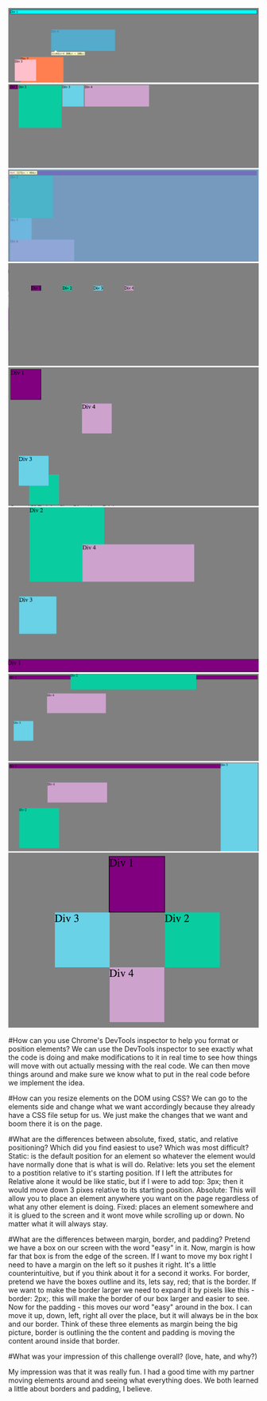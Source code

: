 ![IMGS for pairing 3.4](../../week-2/screenshot-1.png)
![IMGS for pairing 3.4](../../week-2/screenshot-2.png)
![IMGS for pairing 3.4](../../week-2/screenshot-3.png)
![IMGS for pairing 3.4](../../week-2/screenshot-4.png)
![IMGS for pairing 3.4](../../week-2/screenshot-5.png)
![IMGS for pairing 3.4](../../week-2/screenshot-6.png)
![IMGS for pairing 3.4](../../week-2/screenshot-7.png)
![IMGS for pairing 3.4](../../week-2/screenshot-8.png)
![IMGS for pairing 3.4](../../week-2/screenshot-9.png)

#How can you use Chrome's DevTools inspector to help you format or position elements?
We can use the DevTools inspector to see exactly what the code is doing and make modifications to it in real time to see how things will move with out actually messing with the real code. We can then move things around and make sure we know what to put in the real code before we implement the idea.

#How can you resize elements on the DOM using CSS?
We can go to the elements side and change what we want accordingly because they already have a CSS file setup for us. We just make the changes that we want and boom there it is on the page. 

#What are the differences between absolute, fixed, static, and relative positioning? Which did you find easiest to use? Which was most difficult? Static: is the default position for an element so whatever the element would have normally done that is what is will do. Relative: lets you set the element to a postition relative to it's starting position. If I left the attributes for Relative alone it would be like static, but if I were to add top: 3px; then it would move down 3 pixes relative to its starting position. Absolute: This will allow you to place an element anywhere you want on the page regardless of what any other element is doing. Fixed: places an element somewhere and it is glued to the screen and it wont move while scrolling up or down. No matter what it will always stay.


#What are the differences between margin, border, and padding?
Pretend we have a box on our screen with the word "easy" in it. Now, margin is how far that box is from the edge of the screen. If I want to move my box right I need to have a margin on the left so it pushes it right. It's a little counterintuitive, but if you think about it for a second it works. For border, pretend we have the boxes outline and its, lets say, red; that is the border. If we want to make the border larger we need to expand it by pixels like this - border: 2px;. this will make the border of our box larger and easier to see. Now for the padding - this moves our word "easy" around in the box. I can move it up, down, left, right all over the place, but it will always be in the box and our border. Think of these three elements as margin being the big picture, border is outlining the the content and padding is moving the content around inside that border.  

#What was your impression of this challenge overall? (love, hate, and why?)

My impression was that it was really fun. I had a good time with my partner moving elements around and seeing what everything does. We both learned a little about borders and padding, I believe.